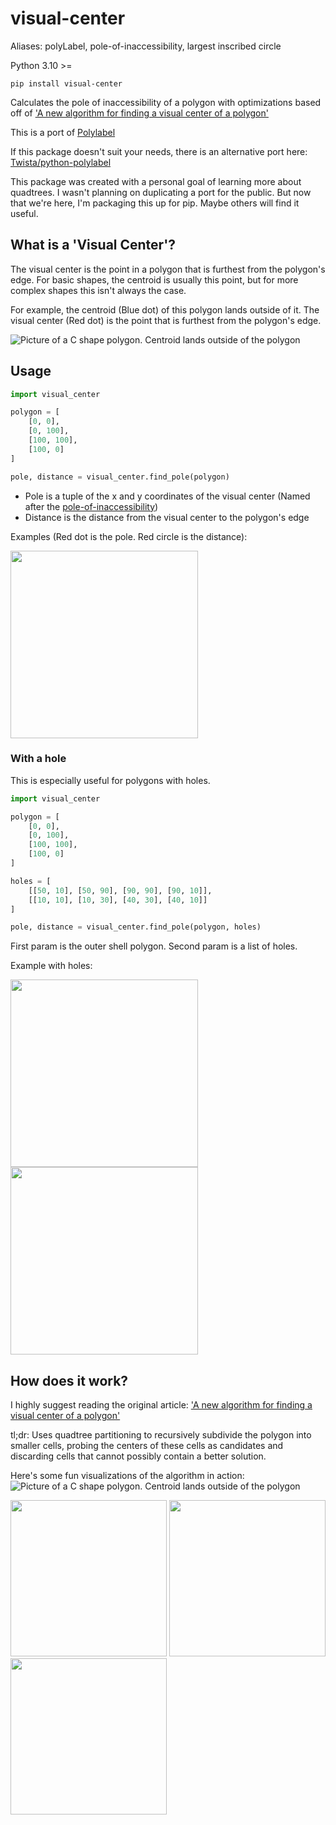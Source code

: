 # visual-center
Aliases: polyLabel, pole-of-inaccessibility, largest inscribed circle 

Python 3.10 >=
```
pip install visual-center
```

Calculates the pole of inaccessibility of a polygon with optimizations based off of ['A new algorithm for finding a visual center of a polygon'](https://blog.mapbox.com/a-new-algorithm-for-finding-a-visual-center-of-a-polygon-7c77e6492fbc)

This is a port of [Polylabel](https://github.com/mapbox/polylabel)

If this package doesn't suit your needs, there is an alternative port here: [Twista/python-polylabel](https://github.com/Twista/python-polylabel)

This package was created with a personal goal of learning more about quadtrees. I wasn't planning on duplicating a port for the public. But now that we're here, I'm packaging this up for pip. Maybe others will find it useful.

## What is a 'Visual Center'?
The visual center is the point in a polygon that is furthest from the polygon's edge. For basic shapes, the centroid is usually this point, but for more complex shapes this isn't always the case.

For example, the centroid (Blue dot) of this polygon lands outside of it. The visual center (Red dot) is the point that is furthest from the polygon's edge.

![Picture of a C shape polygon. Centroid lands outside of the polygon](tests/results/irregular.png)

## Usage
```python
import visual_center

polygon = [
    [0, 0],
    [0, 100],
    [100, 100],
    [100, 0]
]

pole, distance = visual_center.find_pole(polygon)
```
- Pole is a tuple of the x and y coordinates of the visual center (Named after the [pole-of-inaccessibility](https://en.wikipedia.org/wiki/Pole_of_inaccessibility))
- Distance is the distance from the visual center to the polygon's edge

Examples (Red dot is the pole. Red circle is the distance): 
<p float="left">
  <img src="tests/results/square.png" width="300" />
</p>

### With a hole

This is especially useful for polygons with holes.

```python
import visual_center

polygon = [
    [0, 0],
    [0, 100],
    [100, 100],
    [100, 0]
]

holes = [
    [[50, 10], [50, 90], [90, 90], [90, 10]],
    [[10, 10], [10, 30], [40, 30], [40, 10]]
]

pole, distance = visual_center.find_pole(polygon, holes)
```
First param is the outer shell polygon. Second param is a list of holes.

Example with holes:
<p float="left">
  <img src="tests/results/circle_hole.png" width="300" />
  <img src="tests/results/donut.png" width="300" /> 
</p>

## How does it work?
I highly suggest reading the original article: ['A new algorithm for finding a visual center of a polygon'](https://blog.mapbox.com/a-new-algorithm-for-finding-a-visual-center-of-a-polygon-7c77e6492fbc)

tl;dr: Uses quadtree partitioning to recursively subdivide the polygon into smaller cells, probing the centers of these cells as candidates and discarding cells that cannot possibly contain a better solution.

Here's some fun visualizations of the algorithm in action:
![Picture of a C shape polygon. Centroid lands outside of the polygon](tests/results/irregular_quadtree.png)
<p float="left">
  <img src="tests/results/circle_hole_quadtree.png" width="250" />
  <img src="tests/results/donut_quadtree.png" width="250" /> 
  <img src="tests/results/square_quadtree.png" width="250" />
</p>